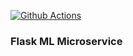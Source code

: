 [![Github Actions](https://github.com/ymahrous/flask-ml/actions/workflows/main.yml/badge.svg?branch=main)](https://github.com/ymahrous/flask-ml/actions/workflows/main.yml)

### Flask ML Microservice